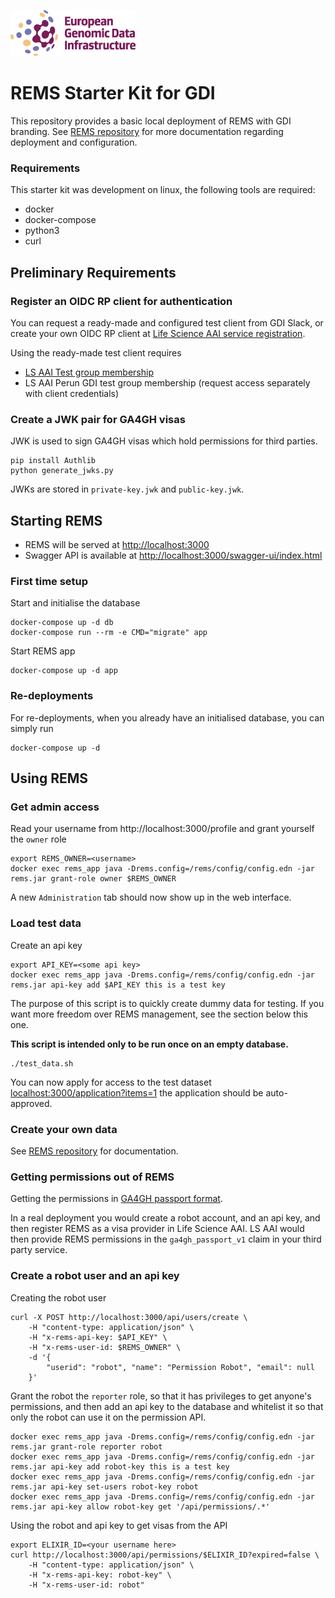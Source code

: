 ![](logo_small.png)

# REMS Starter Kit for GDI

This repository provides a basic local deployment of REMS with GDI branding. See [REMS repository](https://github.com/CSCfi/rems) for more documentation regarding deployment and configuration.

### Requirements
This starter kit was development on linux, the following tools are required:
- docker
- docker-compose
- python3
- curl

## Preliminary Requirements

### Register an OIDC RP client for authentication
You can request a ready-made and configured test client from GDI Slack, or create your own OIDC RP client at [Life Science AAI service registration](https://spreg-legacy.aai.elixir-czech.org/).

Using the ready-made test client requires
- [LS AAI Test group membership](https://signup.aai.lifescience-ri.eu/fed/registrar/?vo=lifescience_test)
- LS AAI Perun GDI test group membership (request access separately with client credentials)

### Create a JWK pair for GA4GH visas
JWK is used to sign GA4GH visas which hold permissions for third parties.
```
pip install Authlib
python generate_jwks.py
```
JWKs are stored in `private-key.jwk` and `public-key.jwk`.

## Starting REMS

- REMS will be served at <http://localhost:3000>
- Swagger API is available at <http://localhost:3000/swagger-ui/index.html>

### First time setup

Start and initialise the database
```
docker-compose up -d db
docker-compose run --rm -e CMD="migrate" app
```

Start REMS app
```
docker-compose up -d app
```

### Re-deployments

For re-deployments, when you already have an initialised database, you can simply run
```
docker-compose up -d
```

## Using REMS

### Get admin access

Read your username from http://localhost:3000/profile and grant yourself the `owner` role
```
export REMS_OWNER=<username>
docker exec rems_app java -Drems.config=/rems/config/config.edn -jar rems.jar grant-role owner $REMS_OWNER
```
A new `Administration` tab should now show up in the web interface.

### Load test data

Create an api key
```
export API_KEY=<some api key>
docker exec rems_app java -Drems.config=/rems/config/config.edn -jar rems.jar api-key add $API_KEY this is a test key
```

The purpose of this script is to quickly create dummy data for testing. If you want more freedom over REMS management, see the section below this one.

**This script is intended only to be run once on an empty database.**
```
./test_data.sh
```

You can now apply for access to the test dataset <localhost:3000/application?items=1> the application should be auto-approved.

### Create your own data

See [REMS repository](https://github.com/CSCfi/rems/blob/master/manual/owner.md) for documentation.

### Getting permissions out of REMS

Getting the permissions in [GA4GH passport format](https://github.com/ga4gh-duri/ga4gh-duri.github.io/blob/master/researcher_ids/ga4gh_passport_v1.md).

In a real deployment you would create a robot account, and an api key, and then register REMS as a visa provider in Life Science AAI. LS AAI would then provide REMS permissions in the `ga4gh_passport_v1` claim in your third party service.

### Create a robot user and an api key

Creating the robot user
```
curl -X POST http://localhost:3000/api/users/create \
    -H "content-type: application/json" \
    -H "x-rems-api-key: $API_KEY" \
    -H "x-rems-user-id: $REMS_OWNER" \
    -d '{
        "userid": "robot", "name": "Permission Robot", "email": null
    }'
```

Grant the robot the `reporter` role, so that it has privileges to get anyone's permissions, and then add an api key to the database and whitelist it so that only the robot can use it on the permission API.
```
docker exec rems_app java -Drems.config=/rems/config/config.edn -jar rems.jar grant-role reporter robot
docker exec rems_app java -Drems.config=/rems/config/config.edn -jar rems.jar api-key add robot-key this is a test key
docker exec rems_app java -Drems.config=/rems/config/config.edn -jar rems.jar api-key set-users robot-key robot
docker exec rems_app java -Drems.config=/rems/config/config.edn -jar rems.jar api-key allow robot-key get '/api/permissions/.*'
```

Using the robot and api key to get visas from the API
```
export ELIXIR_ID=<your username here>
curl http://localhost:3000/api/permissions/$ELIXIR_ID?expired=false \
    -H "content-type: application/json" \
    -H "x-rems-api-key: robot-key" \
    -H "x-rems-user-id: robot"
```
